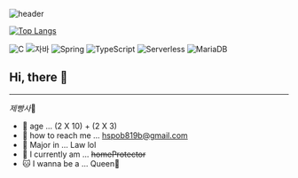 ![header](https://capsule-render.vercel.app/api?type=soft&color=auto&height=300&section=header&text=어저구%20저저구&fontSize=60)

[![Top Langs](https://github-readme-stats.vercel.app/api/top-langs/?username=YangHyeSeon)](https://github.com/YangHyeSeon/github-readme-stats)

![C](https://img.shields.io/badge/-C-123456?style=flat-square&logo=C&logoColor=black)
![자바](https://img.shields.io/badge/-자바-007396?style=flat&logo=Java&logoColor=ffffff)
![Spring](https://img.shields.io/badge/-Spring-6DB33F?style=for-the-badge&logo=Spring&logoColor=white)
![TypeScript](https://img.shields.io/badge/-TypeScript-3178C6?style=flat-square&logo=TypeScript&logoColor=white)
![Serverless](https://img.shields.io/badge/-Serverless-FD5750?style=flat-square&logo=Serverless&logoColor=magenta)
![MariaDB](https://img.shields.io/badge/-MariaDB-1F305F?style=flat-square&logo=mariadb&logoColor=white)

## Hi, there 👋
---

*제빵사*🍞

- 🍒 age ... (2 X 10) + (2 X 3)
- 🌟 how to reach me ... hspob819b@gmail.com
- 🌙 Major in ... Law lol
- 🐻 I currently am ... ~~homeProtector~~
- 🐱 I wanna be a ... Queen👑




